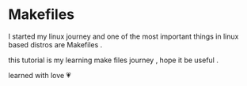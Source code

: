 # Makefiles
I started my linux journey
and one of the most important things in linux based distros are Makefiles . 

this tutorial is my learning make files journey , hope it be useful . 





learned with love 💗
